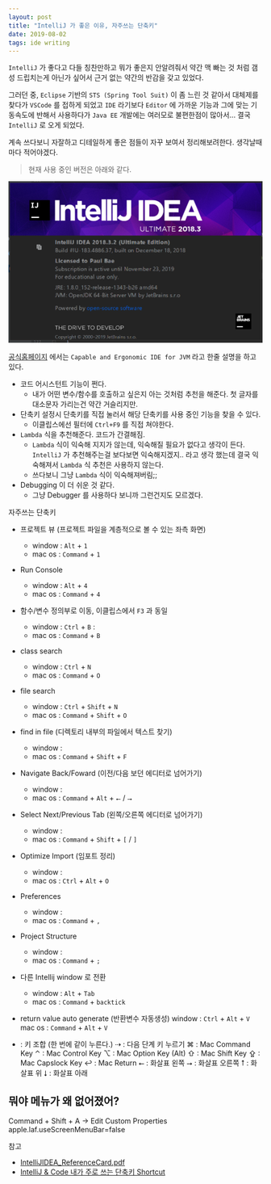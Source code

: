 ```yaml
---
layout: post
title: "IntelliJ 가 좋은 이유, 자주쓰는 단축키"
date: 2019-08-02
tags: ide writing
---
```


`IntelliJ` 가 좋다고 다들 칭찬만하고 뭐가 좋은지 안알려줘서 약간 맥 빠는 것 처럼 갬성 드립치는게 아닌가 싶어서 근거 없는 약간의 반감을 갖고 있었다.

그러던 중, `Eclipse` 기반의 `STS (Spring Tool Suit)` 이 좀 느린 것 같아서 대체제를 찾다가 `VSCode` 를 접하게 되었고 `IDE` 라기보다 `Editor` 에  가까운 기능과 그에 맞는 기동속도에 반해서 사용하다가 `Java EE` 개발에는 여러모로 불편한점이 많아서... 결국 `IntelliJ` 로 오게 되었다.

계속 쓰다보니 자잘하고 디테일하게 좋은 점들이 자꾸 보여서 정리해보려한다. 생각날때마다 적어야겠다.

> 현재 사용 중인 버전은 아래와 같다.

![사용중인 버전](/assets/images/posts/2019-08-02-ide-why-intellij-01.png)

[공식홈페이지](https://www.jetbrains.com/idea/) 에서는 `Capable and Ergonomic IDE for JVM` 라고 한줄 설명을 하고 있다.

- 코드 어시스턴트 기능이 쩐다.
  - 내가 어떤 변수/함수를 호출하고 싶은지 아는 것처럼 추천을 해준다. 첫 글자를 대소문자 가리는건 약간 거슬리지만.
- 단축키 설정시 단축키를 직접 눌러서 해당 단축키를 사용 중인 기능을 찾을 수 있다.
  - 이클립스에선 필터에 `Ctrl+F9` 를 직접 쳐야한다.
- `Lambda` 식을 추천해준다. 코드가 간결해짐.
  - `Lambda` 식이 익숙해 지지가 않는데, 익숙해질 필요가 없다고 생각이 든다. `IntelliJ` 가 추천해주는걸 보다보면 익숙해지겠지.. 라고 생각 했는데 결국 익숙해져서 `Lambda` 식 추천은 사용하지 않는다.
  - 쓰다보니 그냥 `Lambda` 식이 익숙해져버림;;
- Debugging 이 더 쉬운 것 같다.
  - 그냥 Debugger 를 사용하다 보니까 그런건지도 모르겠다.

자주쓰는 단축키
* 프로젝트 뷰 (프로젝트 파일을 계층적으로 볼 수 있는 좌측 화면)
	- window : `Alt` + `1`
	- mac os : `Command` + `1`
* Run Console
	- window : `Alt` + `4`
	- mac os : `Command` + `4`
* 함수/변수 정의부로 이동, 이클립스에서 `F3` 과 동일
	- window : `Ctrl` + `B` : 
	- mac os : `Command` + `B`
* class search
	- window : `Ctrl` + `N`
	- mac os : `Command` + `O`
* file search
	- window : `Ctrl` + `Shift` + `N`
	- mac os : `Command` + `Shift` + `O`
* find in file (디렉토리 내부의 파일에서 텍스트 찾기)
	- window :
	- mac os : `Command` + `Shift` + `F`

* Navigate Back/Foward (이전/다음 보던 에디터로 넘어가기)
	- window :
	- mac os : `Command` + `Alt` + `⭠` / `⭢`
* Select Next/Previous Tab (왼쪽/오른쪽 에디터로 넘어가기)
	- window : 
	- mac os : `Command` + `Shift` + `[` / `]`
* Optimize Import (임포트 정리)
	- window : 
	- mac os : `Ctrl` + `Alt` + `O`


* Preferences
	- window : 
	- mac os : `Command` + `,`
* Project Structure
	- window : 
	- mac os : `Command` + `;`

* 다른 Intellij window 로 전환
	- window : `Alt` + `Tab`
	- mac os : `Command` + `backtick`

* return value auto generate (반환변수 자동생성)
	window : `Ctrl` + `Alt` + `V`
	mac os : `Command` + `Alt` + `V`

+ : 키 조합 (한 번에 같이 누른다.)
⇢ : 다음 단계 키 누르기
⌘ : Mac Command Key
⌃ : Mac Control Key
⌥ : Mac Option Key (Alt)
⇧ : Mac Shift Key
⇪ : Mac Capslock Key
↩ : Mac Return
⭠ : 화살표 왼쪽
⭢ : 화살표 오른쪽
⭡ : 화살표 위
⭣ : 화살표 아래





## 뭐야 메뉴가 왜 없어졌어?
Command + Shift + A -> Edit Custom Properties
apple.laf.useScreenMenuBar=false

참고
- [IntelliJIDEA_ReferenceCard.pdf](https://resources.jetbrains.com/storage/products/intellij-idea/docs/IntelliJIDEA_ReferenceCard.pdf)
- [IntelliJ & Code 내가 주로 쓰는 단축키 Shortcut](https://secondmemory.kr/567)